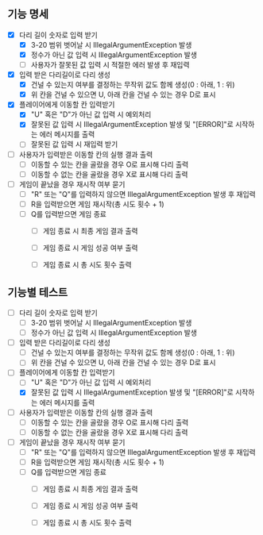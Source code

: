 ## 기능 명세

- [x] 다리 길이 숫자로 입력 받기
  - [x] 3-20 범위 벗어날 시 IllegalArgumentException 발생
  - [x] 정수가 아닌 값 입력 시 IllegalArgumentException 발생
  - [ ] 사용자가 잘못된 값 입력 시 적절한 에러 발생 후 재입력
- [x] 입력 받은 다리길이로 다리 생성
  - [x] 건널 수 있는지 여부를 결정하는 무작위 값도 함께 생성(0 : 아래, 1 : 위)
  - [x] 위 칸을 건널 수 있으면 U, 아래 칸을 건널 수 있는 경우 D로 표시
- [x] 플레이어에게 이동할 칸 입력받기
  - [x] "U" 혹은 "D"가 아닌 값 입력 시 예외처리
  - [x] 잘못된 값 입력 시 IllegalArgumentException 발생 및 
   "[ERROR]"로 시작하는 에러 메시지를 출력
  - [ ] 잘못된 값 입력 시 재입력 받기
- [ ] 사용자가 입력받은 이동할 칸의 실행 결과 출력
  - [ ] 이동할 수 있는 칸을 골랐을 경우 O로 표시해 다리 출력
  - [ ] 이동할 수 없는 칸을 골랐을 경우 X로 표시해 다리 출력
- [ ] 게임이 끝났을 경우 재시작 여부 묻기
  - [ ] "R" 또는 "Q"를 입력하지 않으면 IllegalArgumentException 발생 후 재입력
  - [ ] R을 입력받으면 게임 재시작(총 시도 횟수 + 1)
  - [ ] Q를 입력받으면 게임 종료
    - [ ] 게임 종료 시 최종 게임 결과 출력
    - [ ] 게임 종료 시 게임 성공 여부 출력
    - [ ] 게임 종료 시 총 시도 횟수 출력


## 기능별 테스트
- [ ] 다리 길이 숫자로 입력 받기
  - [ ] 3-20 범위 벗어날 시 IllegalArgumentException 발생
  - [ ] 정수가 아닌 값 입력 시 IllegalArgumentException 발생
- [ ] 입력 받은 다리길이로 다리 생성
  - [ ] 건널 수 있는지 여부를 결정하는 무작위 값도 함께 생성(0 : 아래, 1 : 위)
  - [ ] 위 칸을 건널 수 있으면 U, 아래 칸을 건널 수 있는 경우 D로 표시
- [ ] 플레이어에게 이동할 칸 입력받기
  - [ ] "U" 혹은 "D"가 아닌 값 입력 시 예외처리
  - [x] 잘못된 값 입력 시 IllegalArgumentException 발생 및
    "[ERROR]"로 시작하는 에러 메시지를 출력
- [ ] 사용자가 입력받은 이동할 칸의 실행 결과 출력
  - [ ] 이동할 수 있는 칸을 골랐을 경우 O로 표시해 다리 출력
  - [ ] 이동할 수 없는 칸을 골랐을 경우 X로 표시해 다리 출력
- [ ] 게임이 끝났을 경우 재시작 여부 묻기
  - [ ] "R" 또는 "Q"를 입력하지 않으면 IllegalArgumentException 발생 후 재입력
  - [ ] R을 입력받으면 게임 재시작(총 시도 횟수 + 1)
  - [ ] Q를 입력받으면 게임 종료
    - [ ] 게임 종료 시 최종 게임 결과 출력
    - [ ] 게임 종료 시 게임 성공 여부 출력
    - [ ] 게임 종료 시 총 시도 횟수 출력

